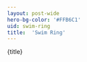```yaml
---
layout: post-wide
hero-bg-color: '#FFB6C1'
uid: swim-ring
title:  'Swim Ring'
---
```


<p>{title}</p>

